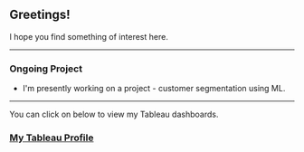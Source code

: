 ## Greetings! 

I hope you find something of interest here. 

---
### Ongoing Project
- I'm presently working on a project - customer segmentation using ML. 
---
You can click on below to view my Tableau dashboards.
### [My Tableau Profile](https://public.tableau.com/app/profile/ritikthakur) 

<!--
**ritikthakur/ritikthakur** is a ✨ _special_ ✨ repository because its `README.md` (this file) appears on your GitHub profile.

Here are some ideas to get you started:

- 🔭 I’m currently working on ...
- 🌱 I’m currently learning ...
- 👯 I’m looking to collaborate on ...
- 🤔 I’m looking for help with ...
- 💬 Ask me about ...
- 📫 How to reach me: ...
- 😄 Pronouns: ...
- ⚡ Fun fact: ...
-->
